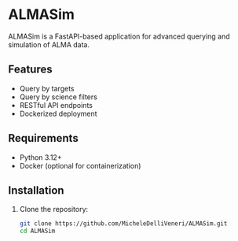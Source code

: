 # ALMASim

ALMASim is a FastAPI-based application for advanced querying and simulation of ALMA data.

## Features
- Query by targets
- Query by science filters
- RESTful API endpoints
- Dockerized deployment

## Requirements
- Python 3.12+
- Docker (optional for containerization)

## Installation
1. Clone the repository:
   ```bash
   git clone https://github.com/MicheleDelliVeneri/ALMASim.git
   cd ALMASim
